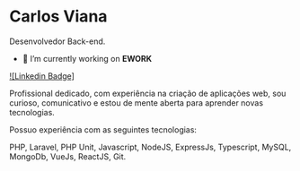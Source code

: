 # Carlos Viana

Desenvolvedor Back-end.

- 🔭 I’m currently working on **EWORK**

[![Linkedin Badge]]([https://www.linkedin.com/in/iuricode/](https://www.linkedin.com/in/carlos-eduardo-alves-viana/))

Profissional dedicado, com experiência na criação de aplicações web, sou curioso, comunicativo e estou de mente aberta para aprender novas tecnologias.

Possuo experiência com as seguintes tecnologias: 

PHP, Laravel, PHP Unit, Javascript, NodeJS, ExpressJs, Typescript, MySQL, MongoDb, VueJs, ReactJS, Git.
